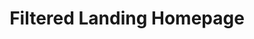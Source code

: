 ---
lang: en-US
title: Filtered Landing Homepage
description:
pageHeader: true
layout: DoiFilteredHomepage
---